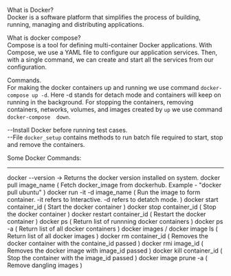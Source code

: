 What is Docker?   
Docker is a software platform that simplifies the process of building, 
running, managing and distributing applications.

What is docker compose?  
Compose is a tool for defining multi-container Docker applications. With
Compose, we use a YAML file to configure our application services. Then,
with a single command, we can create and start all the services from our configuration.

Commands.                                                                                                                                         
For making the docker containers up and running we use command `docker-compose up -d`.
Here -d stands for detach mode and containers will keep on running in the background.
For stopping the containers, removing containers, networks, volumes, and images
created by `up` we use command `docker-compose  down`.

--Install Docker before running test cases.                                                                                     
--File `docker_setup` contains methods to run batch file required to start,
stop and remove the containers.

Some Docker Commands:
______________________
docker --version -> Returns the docker version installed on system.
docker pull image_name ( Fetch docker_image from dockerhub. Example - "docker pull ubuntu" )
docker run -it -d image_name ( Run the image to form container. -it refers to Interactive. -d refers to detatch mode. )
docker start container_id ( Start the docker container )
docker stop container_id ( Stop the docker container )
docker restart container_id ( Restart the docker container )
docker ps ( Return list of runnning docker containers )
docker ps -a ( Return list of all docker containers )
docker images / docker image ls ( Return list of all docker images )
docker rm container_id ( Removes the docker container with the containe_id passed )
docker rmi image_id ( Removes the docker image with image_id passed )
docker kill container_id ( Stop the container with the image_id passed )
docker image prune -a ( Remove dangling images )
